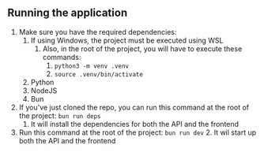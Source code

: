 ## Running the application

1. Make sure you have the required dependencies:
   1. If using Windows, the project must be executed using WSL
      1. Also, in the root of the project, you will have to execute these commands:
         1. `python3 -m venv .venv`
         2. `source .venv/bin/activate`
   2. Python
   3. NodeJS
   4. Bun
2. If you've just cloned the repo, you can run this command at the root of the project: `bun run deps`
   1. It will install the dependencies for both the API and the frontend
3. Run this command at the root of the project: `bun run dev` 2. It wil start up both the API and the frontend
